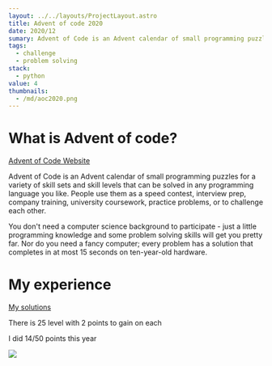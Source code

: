 ```yaml
---
layout: ../../layouts/ProjectLayout.astro
title: Advent of code 2020
date: 2020/12
sumary: Advent of Code is an Advent calendar of small programming puzzles for a variety of skill sets and skill levels that can be solved in any programming language you like.
tags: 
  - challenge
  - problem solving
stack:
  - python
value: 4
thumbnails: 
  - /md/aoc2020.png
---
```



# What is Advent of code?

[Advent of Code Website](https://adventofcode.com)

Advent of Code is an Advent calendar of small programming puzzles for a variety of skill sets and skill levels that can be solved in any programming language you like. People use them as a speed contest, interview prep, company training, university coursework, practice problems, or to challenge each other.

You don't need a computer science background to participate - just a little programming knowledge and some problem solving skills will get you pretty far. Nor do you need a fancy computer; every problem has a solution that completes in at most 15 seconds on ten-year-old hardware.

# My experience

[My solutions](https://github.com/CodyAdam/puzzle__advent-of-code-2019)

There is 25 level with 2 points to gain on each

I did 14/50 points this year

![](/md/aoc2019.png)